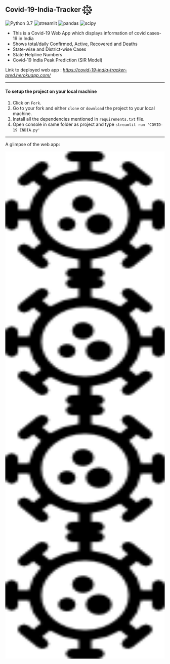 ## Covid-19-India-Tracker <img src="resources/hospital.png" alt="covid" width="30px" align="center">
![Python 3.7](https://img.shields.io/badge/Python-3.7-brightgreen.svg) ![streamlit](https://img.shields.io/badge/Library-Streamlit-red) ![pandas](https://img.shields.io/badge/Library-Pandas-blue) ![scipy](https://img.shields.io/badge/Library-SciPy-9cf)
- This is a Covid-19 Web App which displays information of covid cases-19 in India
- Shows total/daily Confirmed, Active, Recovered and Deaths
- State-wise and District-wise Cases
- State Helpline Numbers
- Covid-19 India Peak Prediction (SIR Model)

Link to deployed web app : _https://covid-19-india-tracker-pred.herokuapp.com/_

--- 

#### To setup the project on your local machine
1. Click on `Fork`.
2. Go to your fork and either `clone` or `download` the project to your local machine.
3. Install all the dependencies mentioned in `requirements.txt` file.
4. Open console in same folder as project and type `streamlit run 'COVID-19 INDIA.py'`

---

A glimpse of the web app:

<img src="resources/hospital.png" alt="covid-1" align="left" width="900" height="400">
<img src="resources/hospital.png" alt="covid-2" align="left" width="900" height="400">
<img src="resources/hospital.png" alt="covid-3" align="left" width="900" height="400"> 
<img src="resources/hospital.png" alt="covid-4" align="left" width="900" height="400"> 
